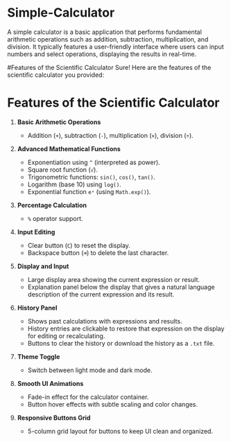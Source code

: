 # Simple-Calculator
A simple calculator is a basic application that performs fundamental arithmetic operations such as addition, subtraction, multiplication, and division. It typically features a user-friendly interface where users can input numbers and select operations, displaying the results in real-time.

#Features of the Scientific Calculator
Sure! Here are the features of the scientific calculator you provided:

# Features of the Scientific Calculator
1. **Basic Arithmetic Operations**
   * Addition (`+`), subtraction (`-`), multiplication (`×`), division (`÷`).

2. **Advanced Mathematical Functions**
   * Exponentiation using `^` (interpreted as power).
   * Square root function (`√`).
   * Trigonometric functions: `sin()`, `cos()`, `tan()`.
   * Logarithm (base 10) using `log()`.
   * Exponential function `eˣ` (using `Math.exp()`).

3. **Percentage Calculation**
   * `%` operator support.

4. **Input Editing**
   * Clear button (`C`) to reset the display.
   * Backspace button (`⌫`) to delete the last character.

5. **Display and Input**
   * Large display area showing the current expression or result.
   * Explanation panel below the display that gives a natural language description of the current expression and its result.

6. **History Panel**
   * Shows past calculations with expressions and results.
   * History entries are clickable to restore that expression on the display for editing or recalculating.
   * Buttons to clear the history or download the history as a `.txt` file.

7. **Theme Toggle**
   * Switch between light mode and dark mode.

8. **Smooth UI Animations**
   * Fade-in effect for the calculator container.
   * Button hover effects with subtle scaling and color changes.

9. **Responsive Buttons Grid**
   * 5-column grid layout for buttons to keep UI clean and organized.


